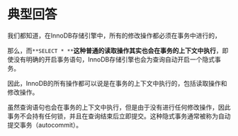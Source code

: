 # 典型回答
我们都知道，在InnoDB存储引擎中，所有的修改操作都必须在事务中进行的，

那么，而`**SELECT * **`**这种普通的读取操作其实也会在事务的上下文中执行**，即使没有明确的开启事务语句，InnoDB存储引擎也会为查询自动开启一个隐式事务。

因此，InnoDB的所有操作都可以说是在事务的上下文中执行的，包括读取操作和修改操作。

虽然查询语句也会在事务的上下文中执行，但是由于没有进行任何修改操作，因此事务不会持有任何锁，并且在查询结束后立即提交。这种隐式事务通常被称为自动提交事务（autocommit）。


